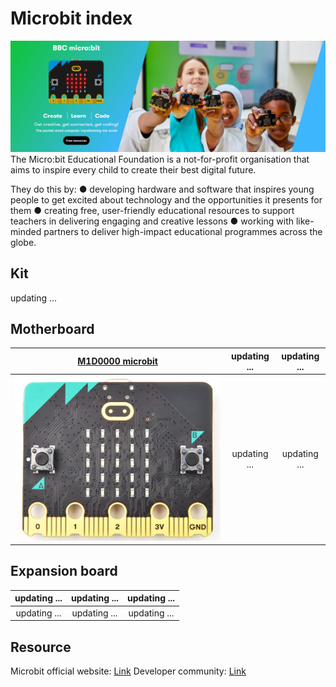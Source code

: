 # Microbit index
![Img](../../_static/microbit/microbit_index/1img.png)
The Micro:bit Educational Foundation is a not-for-profit organisation that aims to inspire every child to create their best digital future.

They do this by:
● developing hardware and software that inspires young people to get excited about technology and the opportunities it presents for them
● creating free, user-friendly educational resources to support teachers in delivering engaging and creative lessons
● working with like-minded partners to deliver high-impact educational programmes across the globe.

## Kit
updating ...

## Motherboard
| [M1D0000 microbit](../../microbit/M1D0000_microbit_mainboard/M1D0000_microbit_mainboard.md) | updating ... | updating ... |
| :--: | :--: | :--: |
| [![img](../../_static/microbit/M1D0000_microbit_mainboard/1img.png)](../../microbit/M1D0000_microbit_mainboard/M1D0000_microbit_mainboard.md) | updating ... | updating ... |

## Expansion board
| updating ... | updating ... | updating ... |
| :--: | :--: | :--: |
| updating ... | updating ... | updating ... |

## Resource
Microbit official website: [Link](https://www.microbit.org)
Developer community: [Link](https://tech.microbit.org)

